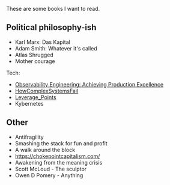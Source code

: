 These are some books I want to read.

## Political philosophy-ish
* Karl Marx: Das Kapital 
* Adam Smith: Whatever it's called
* Atlas Shrugged
* Mother courage

Tech:
* [Observability Engineering: Achieving Production Excellence](https://www.oreilly.com/library/view/observability-engineering/9781492076438/)
* [HowComplexSystemsFail](../media/HowComplexSystemsFail.pdf)
* [Leverage_Points](../media/Leverage_Points.pdf)
* Kybernetes

## Other
* Antifragility
* Smashing the stack for fun and profit
* A walk around the block
* https://chokepointcapitalism.com/
* Awakening from the meaning crisis
* Scott McLoud - The sculptor
* Owen D Pomery - Anything